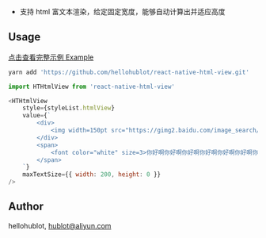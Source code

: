 - 支持 html 富文本渲染，给定固定宽度，能够自动计算出并适应高度

## Usage

[点击查看完整示例 Example](./example/App.js)

```bash
yarn add 'https://github.com/hellohublot/react-native-html-view.git'
```

```javascript
import HTHtmlView from 'react-native-html-view'

<HTHtmlView 
	style={styleList.htmlView}
	value={`
		<div>
			<img width=150pt src="https://gimg2.baidu.com/image_search/src=http%3A%2F%2Fpng.pngtree.com%2Felement_our%2Fsm%2F20180524%2Fsm_5b07290f80d15.png&refer=http%3A%2F%2Fpng.pngtree.com&app=2002&size=f9999,10000&q=a80&n=0&g=0n&fmt=jpeg?sec=1644904468&t=faede76158551639e8426224a688d90a" />
		</div>
		<span>
			<font color="white" size=3>你好啊你好啊你好啊你好啊你好啊你好啊你好啊你好啊你好啊你好啊你好啊你好啊你好啊</font>
		</span>
	`}
	maxTextSize={{ width: 200, height: 0 }}
/>
```

## Author

hellohublot, hublot@aliyun.com
